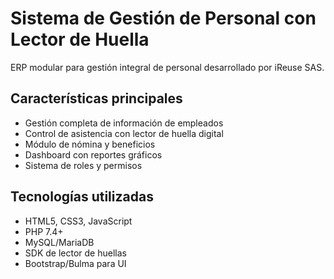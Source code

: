 # Sistema de Gestión de Personal con Lector de Huella

ERP modular para gestión integral de personal desarrollado por iReuse SAS.

## Características principales

- Gestión completa de información de empleados
- Control de asistencia con lector de huella digital
- Módulo de nómina y beneficios
- Dashboard con reportes gráficos
- Sistema de roles y permisos

## Tecnologías utilizadas

- HTML5, CSS3, JavaScript
- PHP 7.4+
- MySQL/MariaDB
- SDK de lector de huellas
- Bootstrap/Bulma para UI